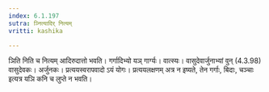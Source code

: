 ```yaml
---
index: 6.1.197
sutra: ञ्नित्यादिर् नित्यम्
vritti: kashika

---
```

ञिति निति च नित्यम् आदिरुदात्तो भवति। गर्गादिभ्यो यञ् गार्ग्यः। वात्स्यः। वासुदेवार्जुनाभ्यां वुन् (4.3.98) वासुदेवकः। अर्जुनकः। प्रत्ययस्वरापवादो ऽयं योगः। प्रत्ययलक्षणम् अत्र न इष्यते, तेन गर्गाः, बिदाः, चञ्चाः इत्यत्र यञि कनि च लुप्ते न भवति।